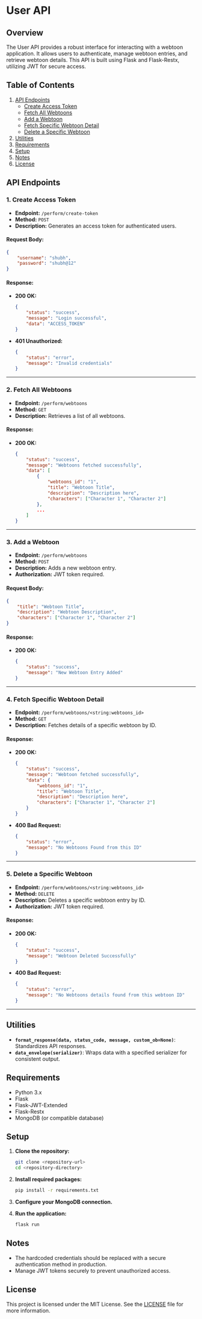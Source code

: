 # User API

## Overview

The User API provides a robust interface for interacting with a webtoon application. It allows users to authenticate, manage webtoon entries, and retrieve webtoon details. This API is built using Flask and Flask-Restx, utilizing JWT for secure access.

## Table of Contents

1. [API Endpoints](#api-endpoints)
   - [Create Access Token](#1-create-access-token)
   - [Fetch All Webtoons](#2-fetch-all-webtoons)
   - [Add a Webtoon](#3-add-a-webtoon)
   - [Fetch Specific Webtoon Detail](#4-fetch-specific-webtoon-detail)
   - [Delete a Specific Webtoon](#5-delete-a-specific-webtoon)
2. [Utilities](#utilities)
3. [Requirements](#requirements)
4. [Setup](#setup)
5. [Notes](#notes)
6. [License](#license)

## API Endpoints

### 1. Create Access Token

- **Endpoint:** `/perform/create-token`
- **Method:** `POST`
- **Description:** Generates an access token for authenticated users.

#### Request Body:
```json
{
    "username": "shubh",
    "password": "shubh@12"
}
```

#### Response:
- **200 OK:**
  ```json
  {
      "status": "success",
      "message": "Login successful",
      "data": "ACCESS_TOKEN"
  }
  ```
- **401 Unauthorized:**
  ```json
  {
      "status": "error",
      "message": "Invalid credentials"
  }
  ```

---

### 2. Fetch All Webtoons

- **Endpoint:** `/perform/webtoons`
- **Method:** `GET`
- **Description:** Retrieves a list of all webtoons.

#### Response:
- **200 OK:**
  ```json
  {
      "status": "success",
      "message": "Webtoons fetched successfully",
      "data": [
          {
              "webtoons_id": "1",
              "title": "Webtoon Title",
              "description": "Description here",
              "characters": ["Character 1", "Character 2"]
          },
          ...
      ]
  }
  ```

---

### 3. Add a Webtoon

- **Endpoint:** `/perform/webtoons`
- **Method:** `POST`
- **Description:** Adds a new webtoon entry.
- **Authorization:** JWT token required.

#### Request Body:
```json
{
    "title": "Webtoon Title",
    "description": "Webtoon Description",
    "characters": ["Character 1", "Character 2"]
}
```

#### Response:
- **200 OK:**
  ```json
  {
      "status": "success",
      "message": "New Webtoon Entry Added"
  }
  ```

---

### 4. Fetch Specific Webtoon Detail

- **Endpoint:** `/perform/webtoons/<string:webtoons_id>`
- **Method:** `GET`
- **Description:** Fetches details of a specific webtoon by ID.

#### Response:
- **200 OK:**
  ```json
  {
      "status": "success",
      "message": "Webtoon fetched successfully",
      "data": {
          "webtoons_id": "1",
          "title": "Webtoon Title",
          "description": "Description here",
          "characters": ["Character 1", "Character 2"]
      }
  }
  ```
- **400 Bad Request:**
  ```json
  {
      "status": "error",
      "message": "No Webtoons Found from this ID"
  }
  ```

---

### 5. Delete a Specific Webtoon

- **Endpoint:** `/perform/webtoons/<string:webtoons_id>`
- **Method:** `DELETE`
- **Description:** Deletes a specific webtoon entry by ID.
- **Authorization:** JWT token required.

#### Response:
- **200 OK:**
  ```json
  {
      "status": "success",
      "message": "Webtoon Deleted Successfully"
  }
  ```
- **400 Bad Request:**
  ```json
  {
      "status": "error",
      "message": "No Webtoons details found from this webtoon ID"
  }
  ```

---

## Utilities

- **`format_response(data, status_code, message, custom_ob=None)`**: Standardizes API responses.
- **`data_envelope(serializer)`**: Wraps data with a specified serializer for consistent output.

## Requirements

- Python 3.x
- Flask
- Flask-JWT-Extended
- Flask-Restx
- MongoDB (or compatible database)

## Setup

1. **Clone the repository:**
   ```bash
   git clone <repository-url>
   cd <repository-directory>
   ```

2. **Install required packages:**
   ```bash
   pip install -r requirements.txt
   ```

3. **Configure your MongoDB connection.**

4. **Run the application:**
   ```bash
   flask run
   ```

## Notes

- The hardcoded credentials should be replaced with a secure authentication method in production.
- Manage JWT tokens securely to prevent unauthorized access.

## License

This project is licensed under the MIT License. See the [LICENSE](LICENSE) file for more information.
